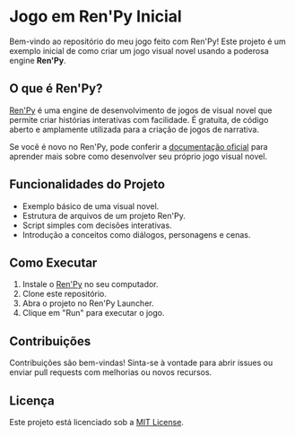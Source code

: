 # Jogo em Ren'Py Inicial

Bem-vindo ao repositório do meu jogo feito com Ren'Py! Este projeto é um exemplo inicial de como criar um jogo visual novel usando a poderosa engine **Ren'Py**.

## O que é Ren'Py?

[Ren'Py](https://www.renpy.org/) é uma engine de desenvolvimento de jogos de visual novel que permite criar histórias interativas com facilidade. É gratuita, de código aberto e amplamente utilizada para a criação de jogos de narrativa.

Se você é novo no Ren'Py, pode conferir a [documentação oficial](https://www.renpy.org/doc/html/) para aprender mais sobre como desenvolver seu próprio jogo visual novel.

## Funcionalidades do Projeto

- Exemplo básico de uma visual novel.
- Estrutura de arquivos de um projeto Ren'Py.
- Script simples com decisões interativas.
- Introdução a conceitos como diálogos, personagens e cenas.

## Como Executar

1. Instale o [Ren'Py](https://www.renpy.org/) no seu computador.
2. Clone este repositório.
3. Abra o projeto no Ren'Py Launcher.
4. Clique em "Run" para executar o jogo.

## Contribuições

Contribuições são bem-vindas! Sinta-se à vontade para abrir issues ou enviar pull requests com melhorias ou novos recursos.

## Licença

Este projeto está licenciado sob a [MIT License](LICENSE).
